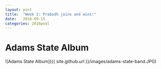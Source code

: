 ```yaml
---
layout: post
title:  "Week 2: Prabodh joins and wins!"
date:   2016-09-15
categories: 2016pool
---
```

# Adams State Album <br/>
![Adams State Album]({{ site.github.url }}/images/adams-state-band.JPG)

